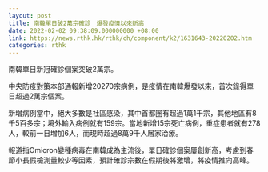 ```yaml
---
layout: post
title: 南韓單日破2萬宗確診　爆發疫情以來新高
date: 2022-02-02 09:38:09.000000000 +08:00
link: https://news.rthk.hk/rthk/ch/component/k2/1631643-20220202.htm
categories: rthk
---
```


南韓單日新冠確診個案突破2萬宗。

中央防疫對策本部通報新增20270宗病例，是疫情在南韓爆發以來，首次錄得單日超過2萬宗個案。

新增病例當中，絕大多數是社區感染，其中首都圈有超過1萬1千宗，其他地區有8千5百多宗；境外輸入病例就有159宗。當地新增15宗死亡病例，重症患者就有278人，較前一日增加6人，而現時超過8萬9千人居家治療。

報道指Omicron變種病毒在南韓成為主流後，單日確診個案屢創新高，考慮到春節小長假檢測量較少等因素，預計確診宗數在假期後將激增，將疫情推向高峰。
